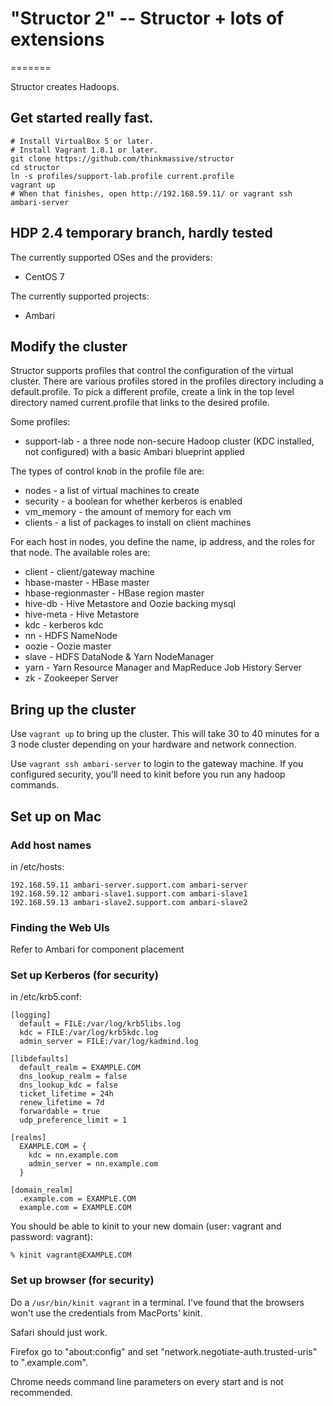 # "Structor 2" -- Structor + lots of extensions
=======

Structor creates Hadoops.

## Get started really fast.

```
# Install VirtualBox 5 or later.
# Install Vagrant 1.8.1 or later.
git clone https://github.com/thinkmassive/structor
cd structor
ln -s profiles/support-lab.profile current.profile
vagrant up
# When that finishes, open http://192.168.59.11/ or vagrant ssh ambari-server
```

## HDP 2.4 temporary branch, hardly tested

The currently supported OSes and the providers:
* CentOS 7

The currently supported projects:
* Ambari

## Modify the cluster

Structor supports profiles that control the configuration of the
virtual cluster.  There are various profiles stored in the profiles
directory including a default.profile. To pick a different profile,
create a link in the top level directory named current.profile that
links to the desired profile.

Some profiles:
* support-lab - a three node non-secure Hadoop cluster (KDC installed, not configured) with a basic Ambari blueprint applied

The types of control knob in the profile file are:
* nodes - a list of virtual machines to create
* security - a boolean for whether kerberos is enabled
* vm_memory - the amount of memory for each vm
* clients - a list of packages to install on client machines

For each host in nodes, you define the name, ip address, and the roles for 
that node. The available roles are:

* client - client/gateway machine
* hbase-master - HBase master
* hbase-regionmaster - HBase region master
* hive-db - Hive Metastore and Oozie backing mysql
* hive-meta - Hive Metastore
* kdc - kerberos kdc
* nn - HDFS NameNode
* oozie - Oozie master
* slave - HDFS DataNode & Yarn NodeManager
* yarn - Yarn Resource Manager and MapReduce Job History Server
* zk - Zookeeper Server

## Bring up the cluster

Use `vagrant up` to bring up the cluster. This will take 30 to 40 minutes for 
a 3 node cluster depending on your hardware and network connection.

Use `vagrant ssh ambari-server` to login to the gateway machine. If you configured 
security, you'll need to kinit before you run any hadoop commands.

## Set up on Mac

### Add host names

in /etc/hosts:
```
192.168.59.11 ambari-server.support.com ambari-server
192.168.59.12 ambari-slave1.support.com ambari-slave1
192.168.59.13 ambari-slave2.support.com ambari-slave2
```

### Finding the Web UIs

Refer to Ambari for component placement

### Set up Kerberos (for security)

in /etc/krb5.conf:
```
[logging]
  default = FILE:/var/log/krb5libs.log
  kdc = FILE:/var/log/krb5kdc.log
  admin_server = FILE:/var/log/kadmind.log

[libdefaults]
  default_realm = EXAMPLE.COM
  dns_lookup_realm = false
  dns_lookup_kdc = false
  ticket_lifetime = 24h
  renew_lifetime = 7d
  forwardable = true
  udp_preference_limit = 1

[realms]
  EXAMPLE.COM = {
    kdc = nn.example.com
    admin_server = nn.example.com
  }

[domain_realm]
  .example.com = EXAMPLE.COM
  example.com = EXAMPLE.COM
```

You should be able to kinit to your new domain (user: vagrant and 
password: vagrant):

```
% kinit vagrant@EXAMPLE.COM
```

### Set up browser (for security)

Do a `/usr/bin/kinit vagrant` in a terminal. I've found that the browsers
won't use the credentials from MacPorts' kinit. 

Safari should just work.

Firefox go to "about:config" and set "network.negotiate-auth.trusted-uris" to 
".example.com".

Chrome needs command line parameters on every start and is not recommended.
